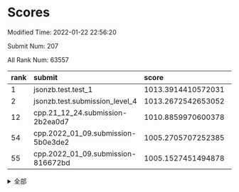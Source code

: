 # Scores

Modified Time: 2022-01-22 22:56:20

Submit Num: 207

All Rank Num: 63557

| rank |               submit               |       score        |       sigma        | pk_num |
| :--- | :--------------------------------- | :----------------- | :----------------- | :----- |
| 1    | jsonzb.test.test_1                 | 1013.3914410572031 | 0.7989060555273957 | 1230   |
| 2    | jsonzb.test.submission_level_4     | 1013.2672542653052 | 0.8145321048799105 | 1223   |
| 12   | cpp.21_12_24.submission-2b2ea0d7   | 1010.8859970600378 | 0.7486928332601925 | 1228   |
| 54   | cpp.2022_01_09.submission-5b0e3de2 | 1005.2705707252385 | 0.7282729052809876 | 1222   |
| 55   | cpp.2022_01_09.submission-816672bd | 1005.1527451494878 | 0.715884624142841  | 1230   |


<details>
<summary>全部</summary>

| rank |                 submit                 |       score        |       sigma        | pk_num |
| :--- | :------------------------------------- | :----------------- | :----------------- | :----- |
| 1    | jsonzb.test.test_1                     | 1013.3914410572031 | 0.7989060555273957 | 1230   |
| 2    | jsonzb.test.submission_level_4         | 1013.2672542653052 | 0.8145321048799105 | 1223   |
| 3    | gobigger.level_3.submission_level_3_40 | 1011.8970561798915 | 0.7943273706138342 | 1231   |
| 4    | gobigger.level_3.submission_level_3_35 | 1011.4790847966984 | 0.7813787639543378 | 1229   |
| 5    | gobigger.level_3.submission_level_3_15 | 1011.1819237148306 | 0.7995675631518857 | 1232   |
| 6    | gobigger.level_3.submission_level_3_23 | 1011.147912008321  | 0.7935013957255627 | 1227   |
| 7    | gobigger.level_3.submission_level_3_8  | 1011.129672294165  | 0.766301929764224  | 1234   |
| 8    | gobigger.level_3.submission_level_3_46 | 1011.0433561970069 | 0.7572343539103623 | 1227   |
| 9    | gobigger.level_3.submission_level_3_24 | 1011.0185124300629 | 0.7736696662096736 | 1228   |
| 10   | gobigger.level_3.submission_level_3_45 | 1010.9455067754922 | 0.752755913078702  | 1225   |
| 11   | gobigger.level_3.submission_level_3_49 | 1010.9067987297514 | 0.7705666541803197 | 1229   |
| 12   | cpp.21_12_24.submission-2b2ea0d7       | 1010.8859970600378 | 0.7486928332601925 | 1228   |
| 13   | gobigger.level_3.submission_level_3_34 | 1010.7502900808965 | 0.779051659362599  | 1232   |
| 14   | gobigger.level_3.submission_level_3_29 | 1010.5832259666366 | 0.7813150757143315 | 1220   |
| 15   | gobigger.level_3.submission_level_3_42 | 1010.4830468314832 | 0.7644698351058589 | 1229   |
| 16   | gobigger.level_3.submission_level_3_4  | 1010.4659530184474 | 0.7655109842651702 | 1231   |
| 17   | gobigger.level_3.submission_level_3_5  | 1010.3975842543966 | 0.7524324253965835 | 1230   |
| 18   | gobigger.level_3.submission_level_3_17 | 1010.3095143319916 | 0.731534940616878  | 1222   |
| 19   | gobigger.level_3.submission_level_3_33 | 1010.288592644248  | 0.7489035329324125 | 1226   |
| 20   | gobigger.level_3.submission_level_3_1  | 1010.0457653289525 | 0.7660154462097999 | 1227   |
| 21   | gobigger.level_3.submission_level_3_9  | 1010.028297635072  | 0.7521852365810264 | 1230   |
| 22   | gobigger.level_3.submission_level_3_39 | 1010.0163354683037 | 0.7763017494268121 | 1227   |
| 23   | gobigger.level_3.submission_level_3_2  | 1009.9951366094919 | 0.7622287453186105 | 1228   |
| 24   | gobigger.level_3.submission_level_3_26 | 1009.993067791765  | 0.7639091970140206 | 1228   |
| 25   | gobigger.level_3.submission_level_3_10 | 1009.9215717613899 | 0.7804441039203831 | 1230   |
| 26   | gobigger.level_3.submission_level_3_43 | 1009.9026018131245 | 0.7667366448745851 | 1227   |
| 27   | gobigger.level_3.submission_level_3_20 | 1009.876898963321  | 0.7581448729145738 | 1226   |
| 28   | gobigger.level_3.submission_level_3_0  | 1009.7855414316281 | 0.7628660117214601 | 1227   |
| 29   | gobigger.level_3.submission_level_3_31 | 1009.7742946355671 | 0.7601970386114232 | 1224   |
| 30   | gobigger.level_3.submission_level_3_22 | 1009.7348969611537 | 0.7411707881298305 | 1225   |
| 31   | gobigger.level_3.submission_level_3_38 | 1009.6959358793749 | 0.749145614944763  | 1225   |
| 32   | gobigger.level_3.submission_level_3_13 | 1009.6759379981896 | 0.7708017708117881 | 1228   |
| 33   | gobigger.level_3.submission_level_3_6  | 1009.6682088181726 | 0.760190981929137  | 1225   |
| 34   | gobigger.level_3.submission_level_3_14 | 1009.6241919828555 | 0.7549141801699556 | 1221   |
| 35   | gobigger.level_3.submission_level_3_18 | 1009.5937959430519 | 0.7643705149299161 | 1231   |
| 36   | gobigger.level_3.submission_level_3_36 | 1009.5114173002706 | 0.7577691734403278 | 1226   |
| 37   | gobigger.level_3.submission_level_3_32 | 1009.4764191514527 | 0.7790179111076828 | 1222   |
| 38   | gobigger.level_3.submission_level_3_12 | 1009.4460685457682 | 0.7446895275961336 | 1227   |
| 39   | gobigger.level_3.submission_level_3_25 | 1009.3654828940996 | 0.7859329240442066 | 1228   |
| 40   | gobigger.level_3.submission_level_3_37 | 1009.3182628113722 | 0.7427987281649424 | 1232   |
| 41   | gobigger.level_3.submission_level_3_11 | 1009.2872047015047 | 0.7394289238195824 | 1227   |
| 42   | gobigger.level_3.submission_level_3_3  | 1009.184641741771  | 0.7303768029913764 | 1231   |
| 43   | gobigger.level_3.submission_level_3_21 | 1008.8337307004405 | 0.7438562757621703 | 1229   |
| 44   | gobigger.level_3.submission_level_3_28 | 1008.7709390786925 | 0.7565383933921478 | 1230   |
| 45   | gobigger.level_3.submission_level_3_19 | 1008.4950471600574 | 0.7580096333410907 | 1232   |
| 46   | gobigger.level_3.submission_level_3_48 | 1008.467288021172  | 0.7540973377711896 | 1226   |
| 47   | gobigger.level_3.submission_level_3_16 | 1008.4403732848809 | 0.7352431453838554 | 1225   |
| 48   | gobigger.level_3.submission_level_3_41 | 1008.399204220768  | 0.747331927389876  | 1233   |
| 49   | gobigger.level_3.submission_level_3_27 | 1008.3009839726226 | 0.7442855105084236 | 1225   |
| 50   | gobigger.level_3.submission_level_3_44 | 1008.3003043658239 | 0.7403209152737266 | 1223   |
| 51   | gobigger.level_3.submission_level_3_30 | 1008.0961898206914 | 0.7352636197593457 | 1224   |
| 52   | gobigger.level_3.submission_level_3_7  | 1008.0442053062765 | 0.7524006752957404 | 1231   |
| 53   | gobigger.level_3.submission_level_3_47 | 1007.3296630427716 | 0.7483410179251201 | 1229   |
| 54   | cpp.2022_01_09.submission-5b0e3de2     | 1005.2705707252385 | 0.7282729052809876 | 1222   |
| 55   | cpp.2022_01_09.submission-816672bd     | 1005.1527451494878 | 0.715884624142841  | 1230   |
| 56   | gobigger.level_1.submission_level_1_17 | 1004.8538060114905 | 0.7158428296738786 | 1228   |
| 57   | gobigger.level_1.submission_level_1_23 | 1004.6639585393755 | 0.7203388094008872 | 1228   |
| 58   | gobigger.level_1.submission_level_1_43 | 1004.5105000736233 | 0.7165610899982559 | 1230   |
| 59   | gobigger.level_1.submission_level_1_12 | 1004.2683976795727 | 0.7261350756488938 | 1231   |
| 60   | gobigger.level_1.submission_level_1_32 | 1004.1402226744682 | 0.7140224070585448 | 1231   |
| 61   | gobigger.level_1.submission_level_1_9  | 1004.079342823155  | 0.7094588860964205 | 1226   |
| 62   | gobigger.level_1.submission_level_1_24 | 1004.0451157257322 | 0.7299431778896419 | 1232   |
| 63   | gobigger.level_1.submission_level_1_19 | 1004.0377217348899 | 0.7236571979247342 | 1224   |
| 64   | gobigger.level_1.submission_level_1_37 | 1004.0296049782804 | 0.7228113767711952 | 1227   |
| 65   | gobigger.level_1.submission_level_1_14 | 1003.9918489832006 | 0.7195564042550363 | 1223   |
| 66   | gobigger.level_1.submission_level_1_27 | 1003.9301290055512 | 0.7131233716250155 | 1231   |
| 67   | gobigger.level_1.submission_level_1_26 | 1003.9185358704777 | 0.7181238141843682 | 1227   |
| 68   | gobigger.level_1.submission_level_1_1  | 1003.8922907374481 | 0.722211996978552  | 1228   |
| 69   | gobigger.level_1.submission_level_1_3  | 1003.8540063044838 | 0.7194973483098647 | 1228   |
| 70   | gobigger.level_1.submission_level_1_5  | 1003.7621560086425 | 0.72746860380395   | 1227   |
| 71   | gobigger.level_1.submission_level_1_8  | 1003.7479243942549 | 0.705404086582512  | 1229   |
| 72   | gobigger.level_1.submission_level_1_21 | 1003.7322599080431 | 0.7135095559969853 | 1228   |
| 73   | gobigger.level_1.submission_level_1_28 | 1003.6948644007377 | 0.714441571296731  | 1231   |
| 74   | gobigger.level_1.submission_level_1_25 | 1003.6656356450327 | 0.7110852091421287 | 1228   |
| 75   | gobigger.level_1.submission_level_1_20 | 1003.6368875536215 | 0.7082856026839679 | 1227   |
| 76   | gobigger.level_1.submission_level_1_31 | 1003.5832815562864 | 0.7093205221448446 | 1230   |
| 77   | gobigger.level_1.submission_level_1_41 | 1003.5341987299707 | 0.718321938897719  | 1228   |
| 78   | gobigger.level_1.submission_level_1_39 | 1003.4914484335442 | 0.7171339160918875 | 1232   |
| 79   | gobigger.level_1.submission_level_1_7  | 1003.4337255098999 | 0.7157739736268295 | 1228   |
| 80   | gobigger.level_1.submission_level_1_48 | 1003.3387264200425 | 0.7136544851350505 | 1228   |
| 81   | gobigger.level_1.submission_level_1_44 | 1003.3244482715493 | 0.71329879964621   | 1221   |
| 82   | gobigger.level_1.submission_level_1_45 | 1003.3136519297866 | 0.7093400803115371 | 1229   |
| 83   | gobigger.level_1.submission_level_1_35 | 1003.301506116715  | 0.7163127404084636 | 1229   |
| 84   | gobigger.level_1.submission_level_1_2  | 1003.2721485054944 | 0.7119241004084368 | 1230   |
| 85   | gobigger.level_1.submission_level_1_22 | 1003.2319424475328 | 0.7076589085992318 | 1228   |
| 86   | gobigger.level_1.submission_level_1_4  | 1003.2301800667898 | 0.7044740046961648 | 1226   |
| 87   | gobigger.level_1.submission_level_1_0  | 1003.2072173202548 | 0.7073626894379387 | 1230   |
| 88   | gobigger.level_1.submission_level_1_46 | 1003.1322460481371 | 0.7215012615745549 | 1231   |
| 89   | gobigger.level_1.submission_level_1_34 | 1003.095861830764  | 0.7117615603371462 | 1230   |
| 90   | gobigger.level_1.submission_level_1_38 | 1002.9923856517336 | 0.714334719355537  | 1232   |
| 91   | gobigger.level_1.submission_level_1_49 | 1002.9678525428386 | 0.7129041607623546 | 1230   |
| 92   | gobigger.level_1.submission_level_1_11 | 1002.9645211874952 | 0.7160336137289641 | 1232   |
| 93   | gobigger.level_1.submission_level_1_36 | 1002.8573136101135 | 0.7083241500156228 | 1229   |
| 94   | gobigger.level_1.submission_level_1_6  | 1002.8018555682397 | 0.7142288643645675 | 1233   |
| 95   | gobigger.level_1.submission_level_1_16 | 1002.7088713924517 | 0.7106509991108133 | 1225   |
| 96   | gobigger.level_1.submission_level_1_47 | 1002.6874410698791 | 0.709817801060909  | 1228   |
| 97   | gobigger.level_1.submission_level_1_15 | 1002.6719615129439 | 0.7082634854414028 | 1235   |
| 98   | gobigger.level_1.submission_level_1_13 | 1002.6604561268397 | 0.7267762277183466 | 1227   |
| 99   | gobigger.level_1.submission_level_1_42 | 1002.6117416794068 | 0.7191016048153908 | 1229   |
| 100  | gobigger.level_1.submission_level_1_10 | 1002.5218103310838 | 0.7157414874746083 | 1233   |
| 101  | gobigger.level_1.submission_level_1_30 | 1002.5061219306177 | 0.7053437052570298 | 1228   |
| 102  | gobigger.level_1.submission_level_1_40 | 1002.4400178942489 | 0.7204115256007921 | 1225   |
| 103  | gobigger.level_1.submission_level_1_18 | 1002.3353575760626 | 0.7086829394068475 | 1229   |
| 104  | gobigger.level_1.submission_level_1_33 | 1002.2725183852303 | 0.7194794562638842 | 1229   |
| 105  | gobigger.level_1.submission_level_1_29 | 1001.7781518061702 | 0.7130076730147437 | 1226   |
| 106  | gobigger.random.submission_random_4    | 997.5073476286741  | 0.7078149595569286 | 1224   |
| 107  | gobigger.random.submission_random_16   | 997.4950719332053  | 0.7026265052850381 | 1230   |
| 108  | gobigger.random.submission_random_37   | 997.2131906470452  | 0.7114275160108237 | 1230   |
| 109  | gobigger.random.submission_random_35   | 996.7767077239184  | 0.715221249130596  | 1228   |
| 110  | gobigger.random.submission_random_25   | 996.7676361608636  | 0.7065609450584012 | 1227   |
| 111  | gobigger.random.submission_random_1    | 996.7156830121622  | 0.7159328186559405 | 1225   |
| 112  | gobigger.random.submission_random_12   | 996.571371399752   | 0.7069884773461639 | 1224   |
| 113  | gobigger.random.submission_random_13   | 996.564267148843   | 0.7315242968803489 | 1235   |
| 114  | gobigger.random.submission_random_5    | 996.5201741740906  | 0.7076449133573814 | 1227   |
| 115  | gobigger.random.submission_random_14   | 996.496211503404   | 0.7150907714311041 | 1227   |
| 116  | gobigger.random.submission_random_18   | 996.4029809700802  | 0.7168138076961932 | 1226   |
| 117  | gobigger.random.submission_random_36   | 996.3002879982496  | 0.7167329439746145 | 1230   |
| 118  | gobigger.random.submission_random_39   | 996.2410109976837  | 0.6974173335840014 | 1232   |
| 119  | gobigger.random.submission_random_40   | 996.2205195438158  | 0.7152147778917551 | 1228   |
| 120  | gobigger.random.submission_random_33   | 996.206571104214   | 0.6970659485256859 | 1227   |
| 121  | gobigger.random.submission_random_6    | 996.1286902386497  | 0.7084481373228794 | 1228   |
| 122  | gobigger.random.submission_random_32   | 996.1230847620672  | 0.7199783056904175 | 1226   |
| 123  | gobigger.random.submission_random_47   | 996.0537691247381  | 0.7083624417532663 | 1231   |
| 124  | gobigger.random.submission_random_17   | 996.0241146937783  | 0.7248977623290106 | 1229   |
| 125  | gobigger.random.submission_random_45   | 995.9980464391514  | 0.7164249878902704 | 1225   |
| 126  | gobigger.random.submission_random_26   | 995.9509014344267  | 0.7065421681051676 | 1227   |
| 127  | gobigger.random.submission_random_31   | 995.9173284290788  | 0.7089097395416973 | 1233   |
| 128  | gobigger.random.submission_random_19   | 995.8590698025572  | 0.7119802658694647 | 1230   |
| 129  | gobigger.random.submission_random_41   | 995.8561674644325  | 0.7076304958045664 | 1228   |
| 130  | gobigger.random.submission_random_7    | 995.8437565691863  | 0.7019972806708066 | 1232   |
| 131  | gobigger.random.submission_random_42   | 995.8360702634083  | 0.7205017636443264 | 1227   |
| 132  | gobigger.random.submission_random_20   | 995.8184377872786  | 0.7081226164395997 | 1227   |
| 133  | gobigger.random.submission_random_22   | 995.7568515160191  | 0.6959776550430744 | 1221   |
| 134  | gobigger.random.submission_random_10   | 995.748670238342   | 0.7166540741955303 | 1234   |
| 135  | gobigger.random.submission_random_21   | 995.7380126407658  | 0.7074356833188554 | 1231   |
| 136  | gobigger.random.submission_random_29   | 995.7196270349863  | 0.7192557557528375 | 1225   |
| 137  | gobigger.random.submission_random_48   | 995.696173912589   | 0.7045115092123552 | 1228   |
| 138  | gobigger.random.submission_random_30   | 995.655541467447   | 0.7157145748277797 | 1220   |
| 139  | gobigger.random.submission_random_3    | 995.580458363017   | 0.7128681290044315 | 1224   |
| 140  | gobigger.random.submission_random_46   | 995.5663849584761  | 0.6910267505549123 | 1225   |
| 141  | gobigger.random.submission_random_23   | 995.5217546229084  | 0.7324304384211965 | 1225   |
| 142  | gobigger.random.submission_random_2    | 995.4985750393748  | 0.7182407178739276 | 1233   |
| 143  | gobigger.random.submission_random_8    | 995.4903784788385  | 0.7162617006481544 | 1227   |
| 144  | gobigger.random.submission_random_15   | 995.4583563721578  | 0.7298832131063976 | 1226   |
| 145  | gobigger.random.submission_random_44   | 995.4576996177285  | 0.7035805616300672 | 1229   |
| 146  | gobigger.random.submission_random_24   | 995.4295009902054  | 0.7222576039033692 | 1230   |
| 147  | gobigger.random.submission_random_0    | 995.4237803639651  | 0.7105619884616056 | 1230   |
| 148  | gobigger.random.submission_random_34   | 995.2214245052925  | 0.7108734407279915 | 1228   |
| 149  | gobigger.random.submission_random_28   | 995.1416074555541  | 0.7106712252560595 | 1234   |
| 150  | gobigger.random.submission_random_38   | 995.1286849558015  | 0.7049805025694752 | 1231   |
| 151  | gobigger.random.submission_random_11   | 994.9666582962193  | 0.7269272547384412 | 1231   |
| 152  | gobigger.random.submission_random_49   | 994.9534846557802  | 0.7152286937024798 | 1231   |
| 153  | gobigger.random.submission_random_27   | 994.9500669563878  | 0.7092350207556424 | 1224   |
| 154  | gobigger.random.submission_random_43   | 994.7759192032546  | 0.7150624479399119 | 1228   |
| 155  | gobigger.random.submission_random_9    | 993.990544651138   | 0.7248805828738643 | 1227   |
| 156  | gobigger.level_2.submission_level_2_25 | 993.8352759668168  | 0.723765917560928  | 1219   |
| 157  | gobigger.level_2.submission_level_2_32 | 993.4964863925336  | 0.7155314447601341 | 1231   |
| 158  | gobigger.level_2.submission_level_2_44 | 993.3489563237155  | 0.7380314596071506 | 1232   |
| 159  | gobigger.level_2.submission_level_2_6  | 993.2453961041456  | 0.728535472968325  | 1229   |
| 160  | gobigger.level_2.submission_level_2_23 | 993.123375343691   | 0.7437012773939856 | 1228   |
| 161  | gobigger.level_2.submission_level_2_42 | 993.1061275342075  | 0.7452192730840392 | 1230   |
| 162  | gobigger.level_2.submission_level_2_10 | 993.0621758984558  | 0.726762258370113  | 1228   |
| 163  | gobigger.level_2.submission_level_2_7  | 992.988106768398   | 0.7240113988310095 | 1226   |
| 164  | gobigger.level_2.submission_level_2_26 | 992.9610239438426  | 0.751954838201684  | 1230   |
| 165  | gobigger.level_2.submission_level_2_14 | 992.8715718775318  | 0.7288158162244925 | 1226   |
| 166  | gobigger.level_2.submission_level_2_45 | 992.6375500105055  | 0.7383568689158547 | 1233   |
| 167  | gobigger.level_2.submission_level_2_49 | 992.5733240528135  | 0.7449425997191566 | 1231   |
| 168  | gobigger.level_2.submission_level_2_40 | 992.5560442294128  | 0.7424741284439718 | 1225   |
| 169  | gobigger.level_2.submission_level_2_17 | 992.5241414996959  | 0.7414419660357431 | 1227   |
| 170  | gobigger.level_2.submission_level_2_39 | 992.489817809593   | 0.7567216794270205 | 1225   |
| 171  | gobigger.level_2.submission_level_2_46 | 992.37886687199    | 0.7467281100202958 | 1226   |
| 172  | gobigger.level_2.submission_level_2_30 | 992.346727887267   | 0.7281727006358473 | 1229   |
| 173  | gobigger.level_2.submission_level_2_9  | 992.3302340670798  | 0.7481266814506207 | 1226   |
| 174  | gobigger.level_2.submission_level_2_29 | 992.2896114476627  | 0.7443173718524224 | 1230   |
| 175  | gobigger.level_2.submission_level_2_3  | 992.2749766514554  | 0.7418924459621737 | 1230   |
| 176  | gobigger.level_2.submission_level_2_24 | 992.2162412498501  | 0.7360334251764892 | 1230   |
| 177  | gobigger.level_2.submission_level_2_21 | 992.1925622399478  | 0.7540062349954854 | 1225   |
| 178  | gobigger.level_2.submission_level_2_0  | 992.1724014678566  | 0.7519778426327538 | 1233   |
| 179  | gobigger.level_2.submission_level_2_12 | 992.0778011126256  | 0.7422006603624639 | 1229   |
| 180  | gobigger.level_2.submission_level_2_41 | 992.0532021120079  | 0.7266445726722055 | 1229   |
| 181  | gobigger.level_2.submission_level_2_18 | 992.0206401147957  | 0.7427193461284736 | 1230   |
| 182  | gobigger.level_2.submission_level_2_20 | 991.8833480064282  | 0.7321554179864451 | 1232   |
| 183  | gobigger.level_2.submission_level_2_35 | 991.7146096057955  | 0.7470700009049634 | 1230   |
| 184  | gobigger.level_2.submission_level_2_38 | 991.6757371283685  | 0.7404491578341372 | 1229   |
| 185  | gobigger.level_2.submission_level_2_27 | 991.665656274446   | 0.7517416103274346 | 1229   |
| 186  | gobigger.level_2.submission_level_2_31 | 991.5939667495551  | 0.7615137151916962 | 1230   |
| 187  | gobigger.level_2.submission_level_2_33 | 991.5248244370835  | 0.7654699276322646 | 1227   |
| 188  | gobigger.level_2.submission_level_2_19 | 991.521516067207   | 0.7663727436481116 | 1233   |
| 189  | gobigger.level_2.submission_level_2_48 | 991.5167759070107  | 0.7428761168451126 | 1231   |
| 190  | gobigger.level_2.submission_level_2_13 | 991.50404635024    | 0.7499741257889982 | 1232   |
| 191  | gobigger.level_2.submission_level_2_4  | 991.3855783610906  | 0.7629518715743049 | 1230   |
| 192  | gobigger.level_2.submission_level_2_34 | 991.3491643839063  | 0.7358921435493733 | 1227   |
| 193  | gobigger.level_2.submission_level_2_5  | 991.322714418495   | 0.7457230595600532 | 1233   |
| 194  | gobigger.level_2.submission_level_2_16 | 991.3056368985061  | 0.7499922299197394 | 1230   |
| 195  | gobigger.level_2.submission_level_2_22 | 991.267644055917   | 0.7634699045142557 | 1231   |
| 196  | gobigger.level_2.submission_level_2_37 | 991.23575866887    | 0.7496187390773535 | 1228   |
| 197  | gobigger.level_2.submission_level_2_2  | 991.1932052686279  | 0.7572365762499899 | 1225   |
| 198  | gobigger.level_2.submission_level_2_15 | 991.1778059258454  | 0.7743594284575336 | 1222   |
| 199  | gobigger.level_2.submission_level_2_36 | 991.1634910054786  | 0.7463444806375366 | 1221   |
| 200  | gobigger.level_2.submission_level_2_43 | 991.1003660459124  | 0.7423306443173795 | 1233   |
| 201  | gobigger.level_2.submission_level_2_1  | 990.9289759883075  | 0.7795156534977253 | 1224   |
| 202  | gobigger.level_2.submission_level_2_47 | 990.8179878996989  | 0.7623160199410509 | 1230   |
| 203  | gobigger.level_2.submission_level_2_28 | 990.715596962102   | 0.7489364145952923 | 1228   |
| 204  | gobigger.level_2.submission_level_2_11 | 990.6779583874039  | 0.7508610489497228 | 1229   |
| 205  | gobigger.level_2.submission_level_2_8  | 989.9850500790917  | 0.7784751219753833 | 1222   |
| 206  | gobigger.none.submission_none_0        | 976.4434787129516  | 1.323718809621254  | 1226   |
| 207  | gobigger.none.submission_none_1        | 976.1436265391272  | 1.372416023615932  | 1229   |

</details>